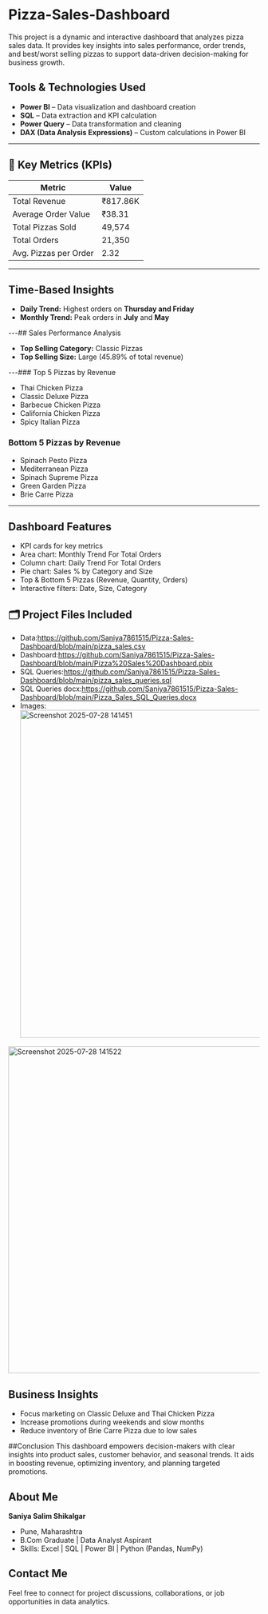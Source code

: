 # Pizza-Sales-Dashboard
This project is a dynamic and interactive dashboard that analyzes pizza sales data. It provides key insights into sales performance, order trends, and best/worst selling pizzas to support data-driven decision-making for business growth.
##  Tools & Technologies Used
- **Power BI** – Data visualization and dashboard creation
- **SQL** – Data extraction and KPI calculation
- **Power Query** – Data transformation and cleaning
- **DAX (Data Analysis Expressions)** – Custom calculations in Power BI

---

## 🎯 Key Metrics (KPIs)
| Metric                    | Value        |
|--------------------------|--------------|
| Total Revenue            | ₹817.86K     |
| Average Order Value      | ₹38.31       |
| Total Pizzas Sold        | 49,574       |
| Total Orders             | 21,350       |
| Avg. Pizzas per Order    | 2.32         |
---

##  Time-Based Insights
- **Daily Trend:** Highest orders on **Thursday and Friday**
- **Monthly Trend:** Peak orders in **July** and **May**

---## Sales Performance Analysis
- **Top Selling Category:** Classic Pizzas
- **Top Selling Size:** Large (45.89% of total revenue)

---###  Top 5 Pizzas by Revenue
- Thai Chicken Pizza
- Classic Deluxe Pizza
- Barbecue Chicken Pizza
- California Chicken Pizza
- Spicy Italian Pizza

### Bottom 5 Pizzas by Revenue
- Spinach Pesto Pizza
- Mediterranean Pizza
- Spinach Supreme Pizza
- Green Garden Pizza
- Brie Carre Pizza
  

---
##  Dashboard Features
- KPI cards for key metrics
- Area chart: Monthly Trend For Total Orders
- Column chart: Daily  Trend For Total Orders
- Pie chart: Sales % by Category and Size
- Top & Bottom 5 Pizzas (Revenue, Quantity, Orders)
- Interactive filters: Date, Size, Category

## 🗂 Project Files Included
- Data:https://github.com/Saniya7861515/Pizza-Sales-Dashboard/blob/main/pizza_sales.csv
- Dashboard:https://github.com/Saniya7861515/Pizza-Sales-Dashboard/blob/main/Pizza%20Sales%20Dashboard.pbix
- SQL Queries:https://github.com/Saniya7861515/Pizza-Sales-Dashboard/blob/main/pizza_sales_queries.sql
- SQL Queries docx:https://github.com/Saniya7861515/Pizza-Sales-Dashboard/blob/main/Pizza_Sales_SQL_Queries.docx
- Images:<img width="1200" height="656" alt="Screenshot 2025-07-28 141451" src="https://github.com/user-attachments/assets/3086af09-c547-44ff-9aee-f0b872a0d765" />
<img width="1207" height="654" alt="Screenshot 2025-07-28 141522" src="https://github.com/user-attachments/assets/407e2b88-6bed-4c2c-9ddd-9bbf72e31a30" />

## Business Insights
- Focus marketing on Classic Deluxe and Thai Chicken Pizza
- Increase promotions during weekends and slow months
- Reduce inventory of Brie Carre Pizza due to low sales

##Conclusion
This dashboard empowers decision-makers with clear insights into product sales, customer behavior, and seasonal trends. It aids in boosting revenue, optimizing inventory, and planning targeted promotions.

## About Me

**Saniya Salim Shikalgar**  
- Pune, Maharashtra  
- B.Com Graduate | Data Analyst Aspirant  
- Skills: Excel | SQL | Power BI | Python (Pandas, NumPy)
  
##  Contact Me

Feel free to connect for project discussions, collaborations, or job opportunities in data analytics.









